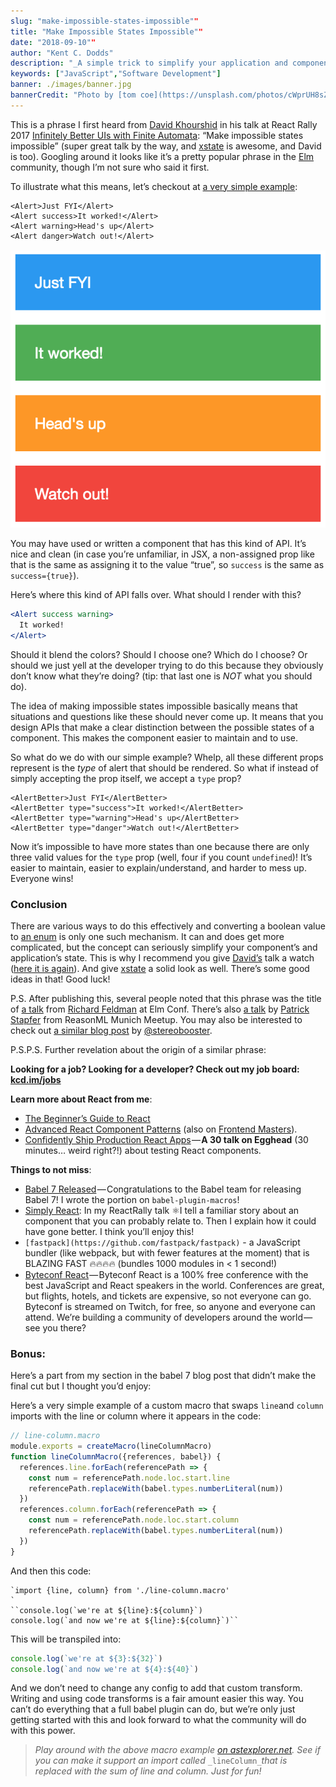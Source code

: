 ```yaml
---
slug: "make-impossible-states-impossible""
title: "Make Impossible States Impossible""
date: "2018-09-10""
author: "Kent C. Dodds"
description: "_A simple trick to simplify your application and component state_"
keywords: ["JavaScript","Software Development"]
banner: ./images/banner.jpg
bannerCredit: "Photo by [tom coe](https://unsplash.com/photos/cWprUH8sZ9M?utm_source=unsplash&utm_medium=referral&utm_content=creditCopyText) on [Unsplash](https://unsplash.com/search/photos/traffic-light?utm_source=unsplash&utm_medium=referral&utm_content=creditCopyText)"
---
```


This is a phrase I first heard from
[David Khourshid](https://twitter.com/DavidKPiano) in his talk at React Rally
2017
[Infinitely Better UIs with Finite Automata](https://www.youtube.com/watch?v=VU1NKX6Qkxc):
“Make impossible states impossible” (super great talk by the way, and
[xstate](https://github.com/davidkpiano/xstate) is awesome, and David is too).
Googling around it looks like it’s a pretty popular phrase in the
[Elm](http://elm-lang.org/) community, though I’m not sure who said it first.

To illustrate what this means, let’s checkout at
[a very simple example](https://codesandbox.io/s/j71ljpvvww):

```
<Alert>Just FYI</Alert>
<Alert success>It worked!</Alert>
<Alert warning>Head's up</Alert>
<Alert danger>Watch out!</Alert>
```

![](./images/0.png)

You may have used or written a component that has this kind of API. It’s nice
and clean (in case you’re unfamiliar, in JSX, a non-assigned prop like that is
the same as assigning it to the value “true”, so `success` is the same as
`success={true}`).

Here’s where this kind of API falls over. What should I render with this?

```jsx
<Alert success warning>
  It worked!
</Alert>
```

Should it blend the colors? Should I choose one? Which do I choose? Or should we
just yell at the developer trying to do this because they obviously don’t know
what they’re doing? (tip: that last one is _NOT_ what you should do).

The idea of making impossible states impossible basically means that situations
and questions like these should never come up. It means that you design APIs
that make a clear distinction between the possible states of a component. This
makes the component easier to maintain and to use.

So what do we do with our simple example? Whelp, all these different props
represent is the _type_ of alert that should be rendered. So what if instead of
simply accepting the prop itself, we accept a `type` prop?

```
<AlertBetter>Just FYI</AlertBetter>
<AlertBetter type="success">It worked!</AlertBetter>
<AlertBetter type="warning">Head's up</AlertBetter>
<AlertBetter type="danger">Watch out!</AlertBetter>
```

Now it’s impossible to have more states than one because there are only three
valid values for the `type` prop (well, four if you count `undefined`)! It’s
easier to maintain, easier to explain/understand, and harder to mess up.
Everyone wins!

### Conclusion

There are various ways to do this effectively and converting a boolean value to
[an enum](https://en.wikipedia.org/wiki/Enumerated_type) is only one such
mechanism. It can and does get more complicated, but the concept can seriously
simplify your component’s and application’s state. This is why I recommend you
give [David’s](https://twitter.com/DavidKPiano) talk a watch
([here it is again](https://www.youtube.com/watch?v=VU1NKX6Qkxc)). And give
[xstate](https://github.com/davidkpiano/xstate) a solid look as well. There’s
some good ideas in that! Good luck!

P.S. After publishing this, several people noted that this phrase was the title
of [a talk](https://www.youtube.com/watch?v=IcgmSRJHu_8) from
[Richard Feldman](https://twitter.com/rtfeldman) at Elm Conf. There’s also
[a talk](https://www.youtube.com/watch?v=P7dTPoxCg4w) by
[Patrick Stapfer](https://twitter.com/ryyppy) from ReasonML Munich Meetup. You
may also be interested to check out
[a similar blog post](https://github.com/stereobooster/pragmatic-types/blob/master/posts/making-impossible-states-impossible.md)
by [@stereobooster](https://twitter.com/stereobooster).

P.S.P.S. Further revelation about the origin of a similar phrase:

**Looking for a job? Looking for a developer? Check out my job board:**
[**kcd.im/jobs**](http://kcd.im/jobs)

**Learn more about React from me**:

- [The Beginner’s Guide to React](http://kcd.im/beginner-react)
- [Advanced React Component Patterns](http://kcd.im/advanced-react) (also on
  [Frontend Masters](https://frontendmasters.com/courses/advanced-react-patterns/)).
- [Confidently Ship Production React Apps](https://egghead.io/lessons/react-confidently-ship-production-react-apps) — **A
  30 talk on Egghead** (30 minutes… weird right?!) about testing React
  components.

**Things to not miss**:

- [Babel 7 Released](http://babeljs.io/blog/2018/08/27/7.0.0) — Congratulations
  to the Babel team for releasing Babel 7! I wrote the portion on
  `babel-plugin-macros`!
- [Simply React](https://www.youtube.com/watch?list=PLV5CVI1eNcJgNqzNwcs4UKrlJdhfDjshf&v=AiJ8tRRH0f8):
  In my ReactRally talk ⚛️I tell a familiar story about an component that you
  can probably relate to. Then I explain how it could have gone better. I think
  you’ll enjoy this!
- `[fastpack](https://github.com/fastpack/fastpack)` \- a JavaScript bundler
  (like webpack, but with fewer features at the moment) that is BLAZING FAST
  🔥🔥🔥🔥 (bundles 1000 modules in < 1 second!)
- [Byteconf React](https://byteconf.com/) — Byteconf React is a 100% free
  conference with the best JavaScript and React speakers in the world.
  Conferences are great, but flights, hotels, and tickets are expensive, so not
  everyone can go. Byteconf is streamed on Twitch, for free, so anyone and
  everyone can attend. We’re building a community of developers around the
  world — see you there?

### Bonus:

Here’s a part from my section in the babel 7 blog post that didn’t make the
final cut but I thought you’d enjoy:

Here’s a very simple example of a custom macro that swaps `line`and `column`
imports with the line or column where it appears in the code:

```js
// line-column.macro
module.exports = createMacro(lineColumnMacro)
function lineColumnMacro({references, babel}) {
  references.line.forEach(referencePath => {
    const num = referencePath.node.loc.start.line
    referencePath.replaceWith(babel.types.numberLiteral(num))
  })
  references.column.forEach(referencePath => {
    const num = referencePath.node.loc.start.column
    referencePath.replaceWith(babel.types.numberLiteral(num))
  })
}
```

And then this code:

```
`import {line, column} from './line-column.macro'
`
``console.log(`we're at ${line}:${column}`)
console.log(`and now we're at ${line}:${column}`)``
```

This will be transpiled into:

```js
console.log(`we're at ${3}:${32}`)
console.log(`and now we're at ${4}:${40}`)
```

And we don’t need to change any config to add that custom transform. Writing and
using code transforms is a fair amount easier this way. You can’t do everything
that a full babel plugin can do, but we’re only just getting started with this
and look forward to what the community will do with this power.

> _Play around with the above macro example_
> [_on astexplorer.net_](https://astexplorer.net/#/gist/e586bcbbf2ce35835115a7d808528c90/b64f5f025d98481ebfb93a582334c8562f7337f0)_.
> See if you can make it support an import called_ `_lineColumn_`_that is
> replaced with the sum of line and column. Just for fun!_
